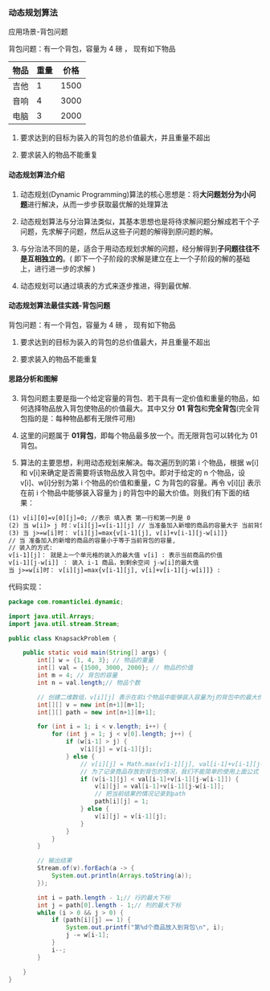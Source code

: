### 动态规划算法

应用场景-背包问题

背包问题：有一个背包，容量为 4 磅 ， 现有如下物品

| 物品 | 重量 | 价格 |
| ---- | ---- | ---- |
| 吉他 | 1    | 1500 |
| 音响 | 4    | 3000 |
| 电脑 | 3    | 2000 |

1) 要求达到的目标为装入的背包的总价值最大，并且重量不超出 

2) 要求装入的物品不能重复 

#### 动态规划算法介绍 

1) 动态规划(Dynamic Programming)算法的核心思想是：将**大问题划分为小问题**进行解决，从而一步步获取最优解的处理算法 

2) 动态规划算法与分治算法类似，其基本思想也是将待求解问题分解成若干个子问题，先求解子问题，然后从这些子问题的解得到原问题的解。 

3) 与分治法不同的是，适合于用动态规划求解的问题，经分解得到**子问题往往不是互相独立的**。( 即下一个子阶段的求解是建立在上一个子阶段的解的基础上，进行进一步的求解 ) 

4) 动态规划可以通过填表的方式来逐步推进，得到最优解.

#### 动态规划算法最佳实践-背包问题 

背包问题：有一个背包，容量为 4 磅 ， 现有如下物品 

1) 要求达到的目标为装入的背包的总价值最大，并且重量不超出 

2) 要求装入的物品不能重复

#### 思路分析和图解 

3) 背包问题主要是指一个给定容量的背包、若干具有一定价值和重量的物品，如何选择物品放入背包使物品的价值最大。其中又分 **01** **背包**和**完全背包**(完全背包指的是：每种物品都有无限件可用) 

4) 这里的问题属于 **01背包**，即每个物品最多放一个。而无限背包可以转化为 01 背包。 

5) 算法的主要思想，利用动态规划来解决。每次遍历到的第 i 个物品，根据 w[i]和 v[i]来确定是否需要将该物品放入背包中。即对于给定的 n 个物品，设 v[i]、w[i]分别为第 i 个物品的价值和重量，C 为背包的容量。再令 v[i][j] 表示在前 i 个物品中能够装入容量为 j 的背包中的最大价值。则我们有下面的结果：

```txt
(1) v[i][0]=v[0][j]=0; //表示 填入表 第一行和第一列是 0 
(2) 当 w[i]> j 时：v[i][j]=v[i-1][j] // 当准备加入新增的商品的容量大于 当前背包的容量时，就直接使用上一个 单元格的装入策略 
(3) 当 j>=w[i]时： v[i][j]=max{v[i-1][j], v[i]+v[i-1][j-w[i]]} 
// 当 准备加入的新增的商品的容量小于等于当前背包的容量, 
// 装入的方式: 
v[i-1][j]： 就是上一个单元格的装入的最大值 v[i] : 表示当前商品的价值 
v[i-1][j-w[i]] ： 装入 i-1 商品，到剩余空间 j-w[i]的最大值 
当 j>=w[i]时： v[i][j]=max{v[i-1][j], v[i]+v[i-1][j-w[i]]} :
```



代码实现：

```java
package com.romanticlei.dynamic;

import java.util.Arrays;
import java.util.stream.Stream;

public class KnapsackProblem {

    public static void main(String[] args) {
        int[] w = {1, 4, 3}; // 物品的重量
        int[] val = {1500, 3000, 2000}; // 物品的价值
        int m = 4; // 背包的容量
        int n = val.length;// 物品个数

        // 创建二维数组，v[i][j] 表示在前i个物品中能够装入容量为j的背包中的最大价值
        int[][] v = new int[n+1][m+1];
        int[][] path = new int[n+1][m+1];

        for (int i = 1; i < v.length; i++) {
            for (int j = 1; j < v[0].length; j++) {
                if (w[i-1] > j) {
                    v[i][j] = v[i-1][j];
                } else {
                    // v[i][j] = Math.max(v[i-1][j], val[i-1]+v[i-1][j-w[i-1]]);
                    // 为了记录商品存放到背包的情况，我们不能简单的使用上面公式
                    if (v[i-1][j] < val[i-1]+v[i-1][j-w[i-1]]) {
                        v[i][j] = val[i-1]+v[i-1][j-w[i-1]];
                        // 把当前结果的情况记录到path
                        path[i][j] = 1;
                    } else {
                        v[i][j] = v[i-1][j];
                    }
                }
            }
        }

        // 输出结果
        Stream.of(v).forEach(a -> {
            System.out.println(Arrays.toString(a));
        });

        int i = path.length - 1;// 行的最大下标
        int j = path[0].length - 1;// 列的最大下标
        while (i > 0 && j > 0) {
            if (path[i][j] == 1) {
                System.out.printf("第%d个商品放入到背包\n", i);
                j -= w[i-1];
            }
            i--;
        }

    }
}
```



